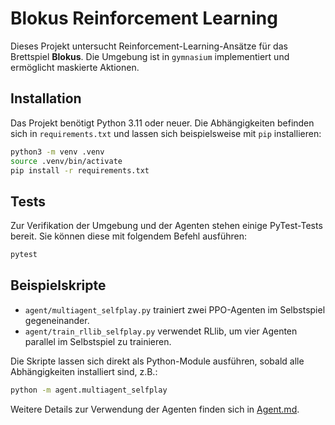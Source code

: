 # Blokus Reinforcement Learning

Dieses Projekt untersucht Reinforcement-Learning-Ansätze für das Brettspiel **Blokus**. Die Umgebung ist in `gymnasium` implementiert und ermöglicht maskierte Aktionen.

## Installation

Das Projekt benötigt Python 3.11 oder neuer. Die Abhängigkeiten befinden sich in `requirements.txt` und lassen sich beispielsweise mit `pip` installieren:

```bash
python3 -m venv .venv
source .venv/bin/activate
pip install -r requirements.txt
```

## Tests

Zur Verifikation der Umgebung und der Agenten stehen einige PyTest-Tests bereit. Sie können diese mit folgendem Befehl ausführen:

```bash
pytest
```

## Beispielskripte

- `agent/multiagent_selfplay.py` trainiert zwei PPO-Agenten im Selbstspiel gegeneinander.
- `agent/train_rllib_selfplay.py` verwendet RLlib, um vier Agenten parallel im Selbstspiel zu trainieren.

Die Skripte lassen sich direkt als Python-Module ausführen, sobald alle Abhängigkeiten installiert sind, z.B.:

```bash
python -m agent.multiagent_selfplay
```

Weitere Details zur Verwendung der Agenten finden sich in [Agent.md](Agent.md).

